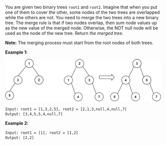 You are given two binary trees `root1` and `root2`. Imagine that when you put one of them to cover the other, some nodes of the two trees are overlapped while the others are not. You need to merge the two trees into a new binary tree. The merge rule is that if two nodes overlap, then sum node values up as the new value of the merged node. Otherwise, the NOT null node will be used as the node of the new tree. Return *the merged tree*.

**Note:** The merging process must start from the root nodes of both trees.

**Example 1:**

![image](../problems/images/merge.jpg)

```
Input: root1 = [1,3,2,5], root2 = [2,1,3,null,4,null,7]
Output: [3,4,5,5,4,null,7]
```

**Example 2:**

```
Input: root1 = [1], root2 = [1,2]
Output: [2,2]
```

